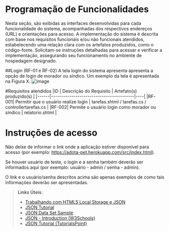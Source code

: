 # Programação de Funcionalidades

Nesta seção, são exibidas as interfaces desenvolvidas para cada funcionalidade do sistema, acompanhadas dos respectivos endereços (URL) e orientações para acesso. A implementação do sistema é descrita com base nos requisitos funcionais e/ou não funcionais atendidos, estabelecendo uma relação clara com os artefatos produzidos, como o código-fonte. Solicitam-se instruções detalhadas para acessar e verificar a implementação, assegurando seu funcionamento no ambiente de hospedagem designado.

##Login (RF-01 e RF-02)
A tela login do sistema apresenta apresenta a opção de login de morador ou síndico. Um exemplo da tela é apresentada na Figura X.
![image](https://github.com/ICEI-PUC-Minas-PMV-ADS/pmv-ads-2023-2-e2-proj-int-t8-gestao-de-condominio/assets/127454796/ccae60a2-26ac-431d-953b-02a48671b93a)

#Requisitos atendidos
|ID    | Descrição do Requisito  | Artefato(s) produzido(s) |
|------|-----------------------------------------|----|
|RF-001| Permitir que o usuário realize login | tarefas.shtml / tarefas.cs / controllertarefas.cs | 
|RF-002| Permite o usuário login como morador ou síndico   | relatorio.shtml |


# Instruções de acesso

Não deixe de informar o link onde a aplicação estiver disponível para acesso (por exemplo: https://adota-pet.herokuapp.com/src/index.html).

Se houver usuário de teste, o login e a senha também deverão ser informados aqui (por exemplo: usuário - admin / senha - admin).

O link e o usuário/senha descritos acima são apenas exemplos de como tais informações deverão ser apresentadas.

> **Links Úteis**:
>
> - [Trabalhando com HTML5 Local Storage e JSON](https://www.devmedia.com.br/trabalhando-com-html5-local-storage-e-json/29045)
> - [JSON Tutorial](https://www.w3resource.com/JSON)
> - [JSON Data Set Sample](https://opensource.adobe.com/Spry/samples/data_region/JSONDataSetSample.html)
> - [JSON - Introduction (W3Schools)](https://www.w3schools.com/js/js_json_intro.asp)
> - [JSON Tutorial (TutorialsPoint)](https://www.tutorialspoint.com/json/index.htm)
